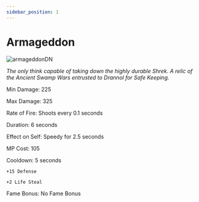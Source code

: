 ```yaml
---
sidebar_position: 1
---
```


# Armageddon

![armageddonDN](https://vwiki.valorserver.com/api/item/picture/armegeddon)

<i>The only think capable of taking down the highly durable Shrek. A relic of the Ancient Swamp Wars entrusted to Drannol for Safe Keeping.</i>

Min Damage: 225

Max Damage: 325

Rate of Fire: Shoots every 0.1 seconds

Duration: 6 seconds

Effect on Self: Speedy for 2.5 seconds

MP Cost: 105 

Cooldown: 5 seconds

    +15 Defense
    
    +2 Life Steal

Fame Bonus: No Fame Bonus
